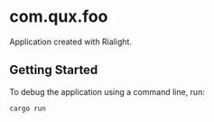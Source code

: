# com.qux.foo

Application created with Rialight.

## Getting Started

To debug the application using a command line, run:

```
cargo run
```